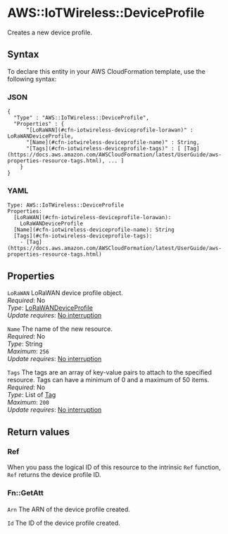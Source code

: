 # AWS::IoTWireless::DeviceProfile<a name="aws-resource-iotwireless-deviceprofile"></a>

Creates a new device profile\.

## Syntax<a name="aws-resource-iotwireless-deviceprofile-syntax"></a>

To declare this entity in your AWS CloudFormation template, use the following syntax:

### JSON<a name="aws-resource-iotwireless-deviceprofile-syntax.json"></a>

```
{
  "Type" : "AWS::IoTWireless::DeviceProfile",
  "Properties" : {
      "[LoRaWAN](#cfn-iotwireless-deviceprofile-lorawan)" : LoRaWANDeviceProfile,
      "[Name](#cfn-iotwireless-deviceprofile-name)" : String,
      "[Tags](#cfn-iotwireless-deviceprofile-tags)" : [ [Tag](https://docs.aws.amazon.com/AWSCloudFormation/latest/UserGuide/aws-properties-resource-tags.html), ... ]
    }
}
```

### YAML<a name="aws-resource-iotwireless-deviceprofile-syntax.yaml"></a>

```
Type: AWS::IoTWireless::DeviceProfile
Properties:
  [LoRaWAN](#cfn-iotwireless-deviceprofile-lorawan):
    LoRaWANDeviceProfile
  [Name](#cfn-iotwireless-deviceprofile-name): String
  [Tags](#cfn-iotwireless-deviceprofile-tags):
    - [Tag](https://docs.aws.amazon.com/AWSCloudFormation/latest/UserGuide/aws-properties-resource-tags.html)
```

## Properties<a name="aws-resource-iotwireless-deviceprofile-properties"></a>

`LoRaWAN` <a name="cfn-iotwireless-deviceprofile-lorawan"></a>
LoRaWAN device profile object\.  
_Required_: No  
_Type_: [LoRaWANDeviceProfile](aws-properties-iotwireless-deviceprofile-lorawandeviceprofile.md)  
_Update requires_: [No interruption](https://docs.aws.amazon.com/AWSCloudFormation/latest/UserGuide/using-cfn-updating-stacks-update-behaviors.html#update-no-interrupt)

`Name` <a name="cfn-iotwireless-deviceprofile-name"></a>
The name of the new resource\.  
_Required_: No  
_Type_: String  
_Maximum_: `256`  
_Update requires_: [No interruption](https://docs.aws.amazon.com/AWSCloudFormation/latest/UserGuide/using-cfn-updating-stacks-update-behaviors.html#update-no-interrupt)

`Tags` <a name="cfn-iotwireless-deviceprofile-tags"></a>
The tags are an array of key\-value pairs to attach to the specified resource\. Tags can have a minimum of 0 and a maximum of 50 items\.  
_Required_: No  
_Type_: List of [Tag](https://docs.aws.amazon.com/AWSCloudFormation/latest/UserGuide/aws-properties-resource-tags.html)  
_Maximum_: `200`  
_Update requires_: [No interruption](https://docs.aws.amazon.com/AWSCloudFormation/latest/UserGuide/using-cfn-updating-stacks-update-behaviors.html#update-no-interrupt)

## Return values<a name="aws-resource-iotwireless-deviceprofile-return-values"></a>

### Ref<a name="aws-resource-iotwireless-deviceprofile-return-values-ref"></a>

When you pass the logical ID of this resource to the intrinsic `Ref` function, `Ref` returns the device profile ID\.

### Fn::GetAtt<a name="aws-resource-iotwireless-deviceprofile-return-values-fn--getatt"></a>

#### <a name="aws-resource-iotwireless-deviceprofile-return-values-fn--getatt-fn--getatt"></a>

`Arn` <a name="Arn-fn::getatt"></a>
The ARN of the device profile created\.

`Id` <a name="Id-fn::getatt"></a>
The ID of the device profile created\.
